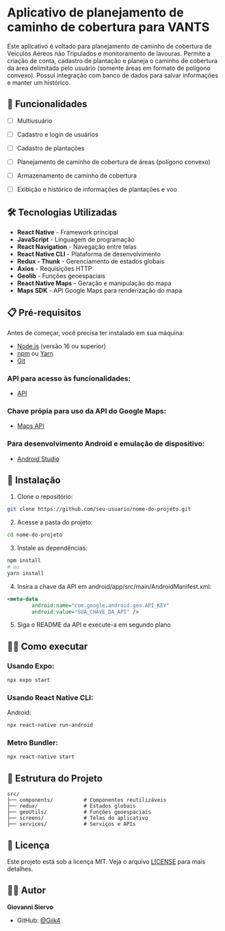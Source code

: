 # Aplicativo de planejamento de caminho de cobertura para VANTS

Este aplicativo é voltado para planejamento de caminho de cobertura de Veículos Aéreos não Tripulados e monitoramento de lavouras. Permite a criação de conta, cadastro de plantação e planeja o caminho de cobertura da área delimitada pelo usuário (somente áreas em formato de polígono convexo). Possui integração com banco de dados para salvar informações e manter um histórico.


## 🚀 Funcionalidades

- [ ] Multiusuário
- [ ] Cadastro e login de usuários
- [ ] Cadastro de plantações
- [ ] Planejamento de caminho de cobertura de áreas (polígono convexo)
- [ ] Armazenamento de caminho de cobertura 
- [ ] Exibição e histórico de informações de plantações e voo


## 🛠️ Tecnologias Utilizadas

- **React Native** - Framework principal
- **JavaScript** - Linguagem de programação
- **React Navigation** - Navegação entre telas
- **React Native CLI** - Plataforma de desenvolvimento
- **Redux - Thunk** - Gerenciamento de estados globais
- **Axios** - Requisições HTTP
- **Geolib** - Funções geoespaciais
- **React Native Maps** - Geração e manipulação do mapa
- **Maps SDK** - API Google Maps para renderização do mapa


## 📋 Pré-requisitos

Antes de começar, você precisa ter instalado em sua máquina:

- [Node.js](https://nodejs.org/) (versão 16 ou superior)
- [npm](https://www.npmjs.com/) ou [Yarn](https://yarnpkg.com/)
- [Git](https://git-scm.com/)

### API para acesso às funcionalidades:
- [API](https://github.com/Giik4/api_projeto)

### Chave própia para uso da API do Google Maps:
- [Maps API](https://developers.google.com/maps/documentation/javascript/get-api-key?hl=pt-BR)

### Para desenvolvimento Android e emulação de dispositivo:
- [Android Studio](https://developer.android.com/studio)


## 🔧 Instalação

1. Clone o repositório:
```bash
git clone https://github.com/seu-usuario/nome-do-projeto.git
```

2. Acesse a pasta do projeto:
```bash
cd nome-do-projeto
```

3. Instale as dependências:
```bash
npm install
# ou
yarn install
```

4. Insira a chave da API em android/app/src/main/AndroidManifest.xml:
```xml
<meta-data
        android:name="com.google.android.geo.API_KEY"
        android:value="SUA_CHAVE_DA_API" />
```


5. Siga o README da API e execute-a em segundo plano


## 🏃‍♂️ Como executar

### Usando Expo:
```bash
npx expo start
```

### Usando React Native CLI:

Android:
```bash
npx react-native run-android
```

### Metro Bundler:
```bash
npx react-native start
```


## 📁 Estrutura do Projeto

```
src/
├── components/          # Componentes reutilizáveis
├── redux/               # Estados globais
├── geoUtils/            # Funções geoespaciais
├── screens/             # Telas do aplicativo
├── services/            # Serviços e APIs
```


## 📄 Licença

Este projeto está sob a licença MIT. Veja o arquivo [LICENSE](LICENSE) para mais detalhes.

## 👨‍💻 Autor

**Giovanni Siervo**
- GitHub: [@Giik4](https://github.com/Giik4)
